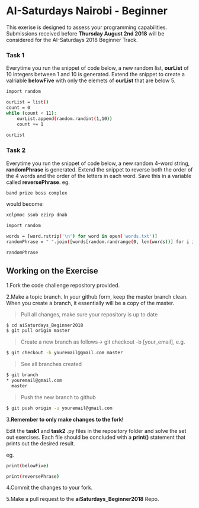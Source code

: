 # AI-Saturdays Nairobi - Beginner
This exerise is designed to assess your programming capabilities.
Submissions received before **Thursday August 2nd 2018** will be considered for the AI-Saturdays 2018 Beginner Track.

### Task 1
Everytime you run the snippet of code below, a new random list, **ourList** of 10 integers between 1 and 10 is generated. Extend the snippet to create a valriable **belowFive** with only the elemets of **ourList** that are below 5.


```sh
import random 

ourList = list()
count = 0 
while (count < 11):
    ourList.append(random.randint(1,10))
    count += 1
    
ourList
```

### Task 2
Everytime you run the snippet of code below, a new random 4-word string, **randomPhrase** is generated. Extend the snippet to reverse both the order of the 4 words and the order of the letters in each word. Save this in a variable called **reversePhrase**.
eg. 
```sh
band prize boss complex
```
would become:
```sh 
xelpmoc ssob ezirp dnab
```

```sh
import random

words = [word.rstrip('\n') for word in open('words.txt')]
randomPhrase = " ".join([words[random.randrange(0, len(words))] for i in range(4)])

randomPhrase
```
## Working on the Exercise

1.Fork the code challenge repository provided.

2.Make a topic branch. In your github form, keep the master branch clean. When you create a branch, it essentially will be a copy of the master.

>Pull all changes, make sure your repository is up to date

```sh
$ cd aiSaturdays_Beginner2018
$ git pull origin master
```

>Create a new branch as follows-> git checkout -b [your_email], e.g.

```sh
$ git checkout -b youremail@gmail.com master
```

>See all branches created

```sh
$ git branch
* youremail@gmail.com
  master
```

>Push the new branch to github

```sh
$ git push origin -u youremail@gmail.com
```

3.**Remember to only make changes to the fork!**
    
Edit the **task1** and **task2** .py files in the repository folder and solve the set out exercises. Each file should be concluded with a **print()** statement that prints out the desired result.

eg. 
```sh
print(belowFive)
```
```sh
print(reversePhrase)
```

4.Commit the changes to your fork.

5.Make a pull request to the **aiSaturdays_Beginner2018** Repo.


